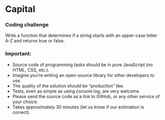# Capital

### Coding challenge

Write a function that determines if a string starts with an upper-case letter A-Z and returns true or false.

### Important:

- Source code of programming tasks should be in pure JavaScript (no HTML, CSS, etc.).
- Imagine you’re writing an open-source library for other developers to use.
- The quality of the solution should be “production” like.
- Tests, even as simple as using console.log, are very welcome.
- Please send the source code as a link to GitHub, or any other service of your choice.
- Takes approximately 30 minutes (let us know if our estimation is correct).
